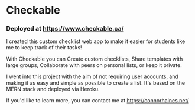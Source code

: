 # Checkable

### Deployed at https://www.checkable.ca/

I created this custom checklist web app to make it easier for students like me to keep track of their tasks! 

With Checkable you can Create custom checklists, Share templates with large groups, Collaborate with peers on personal lists, or keep it private.

I went into this project with the aim of not requiring user accounts, and making it as easy and simple as possible to create a list. It's based on the MERN stack and deployed via Heroku.

If you'd like to learn more, you can contact me at https://connorhaines.net/
